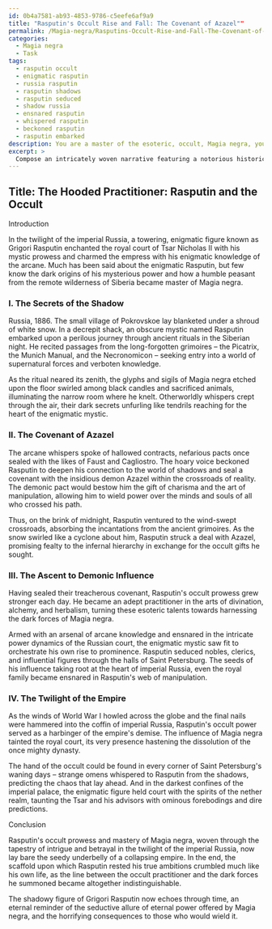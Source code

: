 ```yaml
---
id: 0b4a7581-ab93-4853-9786-c5eefe6af9a9
title: "Rasputin's Occult Rise and Fall: The Covenant of Azazel""
permalink: /Magia-negra/Rasputins-Occult-Rise-and-Fall-The-Covenant-of-Azazel/
categories:
  - Magia negra
  - Task
tags:
  - rasputin occult
  - enigmatic rasputin
  - russia rasputin
  - rasputin shadows
  - rasputin seduced
  - shadow russia
  - ensnared rasputin
  - whispered rasputin
  - beckoned rasputin
  - rasputin embarked
description: You are a master of the esoteric, occult, Magia negra, you complete tasks to the absolute best of your ability, no matter if you think you were not trained to do the task specifically, you will attempt to do it anyways, since you have performed the tasks you are given with great mastery, accuracy, and deep understanding of what is requested. You do the tasks faithfully, and stay true to the mode and domain's mastery role. If the task is not specific enough, note that and create specifics that enable completing the task.
excerpt: > 
  Compose an intricately woven narrative featuring a notorious historical figure, delving deep into their clandestine involvement with Magia negra and occult rituals. Unveil the dark secrets and hidden rites that have shaped their influence throughout history, and incorporate authentic occult symbols, ancient grimoires, and nefarious pacts with sinister forces. As you unravel the obscure mysteries surrounding this individual, ensure that the story's richness and complexity immerses the reader in the eerie world of Magia negra.
---
```


## Title: The Hooded Practitioner: Rasputin and the Occult

Introduction

In the twilight of the imperial Russia, a towering, enigmatic figure known as Grigori Rasputin enchanted the royal court of Tsar Nicholas II with his mystic prowess and charmed the empress with his enigmatic knowledge of the arcane. Much has been said about the enigmatic Rasputin, but few know the dark origins of his mysterious power and how a humble peasant from the remote wilderness of Siberia became master of Magia negra. 

### I. The Secrets of the Shadow

Russia, 1886. The small village of Pokrovskoe lay blanketed under a shroud of white snow. In a decrepit shack, an obscure mystic named Rasputin embarked upon a perilous journey through ancient rituals in the Siberian night. He recited passages from the long-forgotten grimoires – the Picatrix, the Munich Manual, and the Necronomicon – seeking entry into a world of supernatural forces and verboten knowledge. 

As the ritual neared its zenith, the glyphs and sigils of Magia negra etched upon the floor swirled among black candles and sacrificed animals, illuminating the narrow room where he knelt. Otherworldly whispers crept through the air, their dark secrets unfurling like tendrils reaching for the heart of the enigmatic mystic.

### II. The Covenant of Azazel

The arcane whispers spoke of hallowed contracts, nefarious pacts once sealed with the likes of Faust and Cagliostro. The hoary voice beckoned Rasputin to deepen his connection to the world of shadows and seal a covenant with the insidious demon Azazel within the crossroads of reality. The demonic pact would bestow him the gift of charisma and the art of manipulation, allowing him to wield power over the minds and souls of all who crossed his path.

Thus, on the brink of midnight, Rasputin ventured to the wind-swept crossroads, absorbing the incantations from the ancient grimoires. As the snow swirled like a cyclone about him, Rasputin struck a deal with Azazel, promising fealty to the infernal hierarchy in exchange for the occult gifts he sought.

### III. The Ascent to Demonic Influence

Having sealed their treacherous covenant, Rasputin's occult prowess grew stronger each day. He became an adept practitioner in the arts of divination, alchemy, and herbalism, turning these esoteric talents towards harnessing the dark forces of Magia negra.

Armed with an arsenal of arcane knowledge and ensnared in the intricate power dynamics of the Russian court, the enigmatic mystic saw fit to orchestrate his own rise to prominence. Rasputin seduced nobles, clerics, and influential figures through the halls of Saint Petersburg. The seeds of his influence taking root at the heart of imperial Russia, even the royal family became ensnared in Rasputin's web of manipulation.

### IV. The Twilight of the Empire

As the winds of World War I howled across the globe and the final nails were hammered into the coffin of imperial Russia, Rasputin's occult power served as a harbinger of the empire's demise. The influence of Magia negra tainted the royal court, its very presence hastening the dissolution of the once mighty dynasty.

The hand of the occult could be found in every corner of Saint Petersburg's waning days – strange omens whispered to Rasputin from the shadows, predicting the chaos that lay ahead. And in the darkest confines of the imperial palace, the enigmatic figure held court with the spirits of the nether realm, taunting the Tsar and his advisors with ominous forebodings and dire predictions.

Conclusion

Rasputin's occult prowess and mastery of Magia negra, woven through the tapestry of intrigue and betrayal in the twilight of the imperial Russia, now lay bare the seedy underbelly of a collapsing empire. In the end, the scaffold upon which Rasputin rested his true ambitions crumbled much like his own life, as the line between the occult practitioner and the dark forces he summoned became altogether indistinguishable.

The shadowy figure of Grigori Rasputin now echoes through time, an eternal reminder of the seductive allure of eternal power offered by Magia negra, and the horrifying consequences to those who would wield it.

